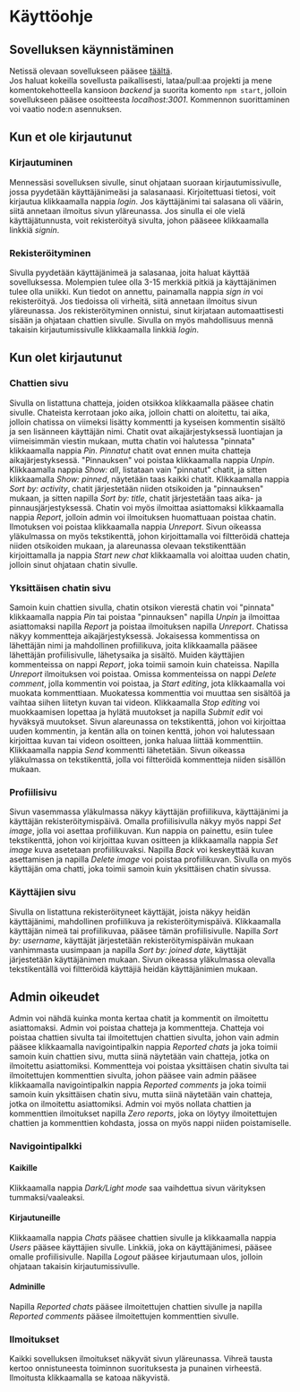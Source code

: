 # Käyttöohje

## Sovelluksen käynnistäminen  
Netissä olevaan sovellukseen pääsee [täältä](https://powerful-waters-43426.herokuapp.com).  
Jos haluat kokeilla sovellusta paikallisesti, lataa/pull:aa projekti ja mene komentokehotteella kansioon *backend* ja suorita 
komento ```npm start```, jolloin sovellukseen pääsee osoitteesta *localhost:3001*. Kommennon suorittaminen voi vaatio node:n asennuksen.  

## Kun et ole kirjautunut  

### Kirjautuminen  
Mennessäsi sovelluksen sivulle, sinut ohjataan suoraan kirjautumissivulle, jossa pyydetään käyttäjänimeäsi ja salasanaasi. Kirjoitettuasi 
tietosi, voit kirjautua klikkaamalla nappia *login*. Jos käyttäjänimi tai salasana oli väärin, siitä annetaan ilmoitus sivun yläreunassa. 
Jos sinulla ei ole vielä käyttäjätunnusta, voit rekisteröityä sivulta, johon pääseee klikkaamalla linkkiä *signin*.  

### Rekisteröityminen  
Sivulla pyydetään käyttäjänimeä ja salasanaa, joita haluat käyttää sovelluksessa. Molempien tulee olla 3-15 merkkiä pitkiä ja käyttäjänimen tulee olla uniikki. 
Kun tiedot on annettu, painamalla nappia *sign in* voi rekisteröityä. Jos tiedoissa oli virheitä, siitä annetaan ilmoitus sivun yläreunassa. Jos rekisteröityminen onnistui, 
sinut kirjataan automaattisesti sisään ja ohjataan chattien sivulle. Sivulla on myös mahdollisuus mennä takaisin kirjautumissivulle klikkaamalla linkkiä *login*.  

## Kun olet kirjautunut  
### Chattien sivu  
Sivulla on listattuna chatteja, joiden otsikkoa klikkaamalla pääsee chatin sivulle. Chateista kerrotaan joko aika, jolloin chatti on aloitettu, tai aika, jolloin chatissa 
on viimeksi lisätty kommentti ja kyseisen kommentin sisältö ja sen lisänneen käyttäjän nimi. Chatit ovat aikajärjestyksessä luontiajan ja viimeisimmän viestin mukaan, mutta chatin voi 
halutessa "pinnata" klikkaamalla nappia *Pin*. *Pinnatut* chatit ovat ennen muita chatteja aikajärjestyksessä. "Pinnauksen" voi poistaa klikkaamalla nappia *Unpin*. Klikkaamalla nappia *Show: all*, listataan vain "pinnatut" chatit, ja sitten klikkaamalla *Show: pinned*, näytetään taas kaikki chatit. 
Klikkaamalla nappia *Sort by: activity*, chatit järjestetään niiden otsikoiden ja "pinnauksen" mukaan, ja sitten napilla *Sort by: title*, chatit järjestetään taas aika- ja pinnausjärjestyksessä. Chatin voi myös ilmoittaa asiattomaksi klikkaamalla nappia *Report*, jolloin admin voi ilmoituksen huomattuaan 
poistaa chatin. Ilmotuksen voi poistaa klikkaamalla nappia *Unreport*. Sivun oikeassa yläkulmassa on myös tekstikenttä, johon kirjoittamalla voi filtteröidä chatteja niiden otsikoiden mukaan, ja alareunassa olevaan tekstikenttään kirjoittamalla ja nappia *Start new chat* klikkaamalla voi aloittaa uuden chatin, 
jolloin sinut ohjataan chatin sivulle.  

### Yksittäisen chatin sivu  
Samoin kuin chattien sivulla, chatin otsikon vierestä chatin voi "pinnata" klikkaamalla nappia *Pin* tai poistaa "pinnauksen" napilla *Unpin* ja ilmoittaa asiattomaksi napilla *Report* ja poistaa ilmoituksen napilla *Unreport*. Chatissa näkyy kommentteja aikajärjestyksessä. Jokaisessa kommentissa on lähettäjän nimi ja mahdollinen profiilikuva, joita klikkaamalla pääsee lähettäjän profiilisivulle, lähetysaika ja sisältö. 
Muiden käyttäjien kommenteissa on nappi *Report*, joka toimii samoin kuin chateissa. Napilla *Unreport* ilmoituksen voi poistaa. Omissa kommenteissa on nappi *Delete comment*, jolla kommentin voi poistaa, ja *Start editing*, jota klikkaamalla voi muokata kommenttiaan. Muokatessa kommenttia voi muuttaa sen sisältöä ja vaihtaa siihen liitetyn kuvan tai videon. Klikkaamalla 
*Stop editing* voi muokkaamisen lopettaa ja hylätä muutokset ja napilla *Submit edit* voi hyväksyä muutokset. Sivun alareunassa on tekstikenttä, johon voi kirjoittaa uuden kommentin, ja kentän alla on toinen kenttä, johon voi halutessaan kirjoittaa kuvan tai videon osoitteen, jonka haluaa liittää kommenttiin. Klikkaamalla nappia *Send* kommentti lähetetään. Sivun oikeassa yläkulmassa on tekstikenttä, jolla voi filtteröidä kommentteja niiden 
sisällön mukaan.    

### Profiilisivu
Sivun vasemmassa yläkulmassa näkyy käyttäjän profiilikuva, käyttäjänimi ja käyttäjän rekisteröitymispäivä. Omalla profiilisivulla näkyy myös nappi *Set image*, jolla voi asettaa profiilikuvan. Kun nappia on painettu, esiin tulee tekstikenttä, johon voi kirjoittaa kuvan ositteen ja klikkaamalla nappia *Set image* kuva asetetaan profiilikuvaksi. Napilla *Back* voi keskeyttää kuvan asettamisen ja napilla *Delete image* voi poistaa profiilikuvan. Sivulla on myös käyttäjän oma chatti, joka toimii 
samoin kuin yksittäisen chatin sivussa.  

### Käyttäjien sivu  
Sivulla on listattuna rekisteröityneet käyttäjät, joista näkyy heidän käyttäjänimi, mahdollinen profiilikuva ja rekisteröitymispäivä. Klikkaamalla käyttäjän nimeä tai profiilikuvaa, pääsee tämän profiilisivulle. 
Napilla *Sort by: username*, käyttäjät järjestetään rekisteröitymispäivän mukaan vanhimmasta uusimpaan ja napilla *Sort by: joined date*, käyttäjät järjestetään käyttäjänimen mukaan. Sivun oikeassa yläkulmassa olevalla 
tekstikentällä voi filtteröidä käyttäjiä heidän käyttäjänimien mukaan.  

## Admin oikeudet  
Admin voi nähdä kuinka monta kertaa chatit ja kommentit on ilmoitettu asiattomaksi. Admin voi poistaa chatteja ja kommentteja. Chatteja voi poistaa chattien sivulta tai ilmoitettujen chattien sivulta, johon vain admin pääsee klikkaamalla navigointipalkin nappia *Reported chats* ja joka toimii samoin kuin chattien sivu, mutta siinä näytetään vain chatteja, jotka on ilmoitettu asiattomiksi. Kommentteja voi poistaa yksittäisen chatin sivulta tai ilmoitettujen kommenttien sivulta, johon pääsee 
vain admin pääsee klikkaamalla navigointipalkin nappia *Reported comments* ja joka toimii samoin kuin yksittäisen chatin sivu, mutta siinä näytetään vain chatteja, jotka on ilmoitettu asiattomiksi. Admin voi myös nollata chattien ja kommenttien ilmoitukset napilla *Zero reports*, joka on löytyy ilmoitettujen chattien ja kommenttien kohdasta, jossa on myös nappi niiden poistamiselle.  

### Navigointipalkki  
#### Kaikille  
Klikkaamalla nappia *Dark/Light mode* saa vaihdettua sivun värityksen tummaksi/vaaleaksi.  

#### Kirjautuneille  
Klikkaamalla nappia *Chats* pääsee chattien sivulle ja klikkaamalla nappia *Users* pääsee käyttäjien sivulle. Linkkiä, joka on käyttäjänimesi, pääsee omalle profiilisivulle. 
Napilla *Logout* pääsee kirjautumaan ulos, jolloin ohjataan takaisin kirjautumissivulle.  

#### Adminille  
Napilla *Reported chats* pääsee ilmoitettujen chattien sivulle ja napilla *Reported comments* pääsee ilmoitettujen kommenttien sivulle.  

### Ilmoitukset  
Kaikki sovelluksen ilmoitukset näkyvät sivun yläreunassa. Vihreä tausta kertoo onnistuneesta toiminnon suorituksesta ja punainen virheestä. 
Ilmoitusta klikkaamalla se katoaa näkyvistä.  